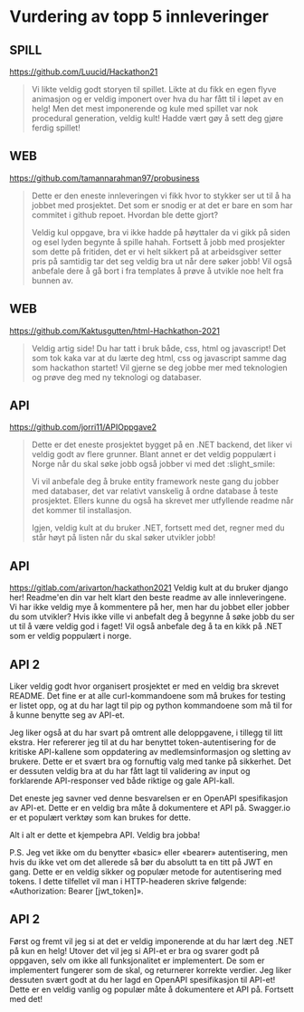 # Vurdering av topp 5 innleveringer

## SPILL
https://github.com/Luucid/Hackathon21
> Vi likte veldig godt storyen til spillet. Likte at du fikk en egen flyve animasjon og er veldig imponert over hva du har fått til i løpet av en helg!
> Men det mest imponerende og kule med spillet var nok procedural generation, veldig kult!
> Hadde vært gøy å sett deg gjøre ferdig spillet!

## WEB
https://github.com/tamannarahman97/probusiness
> Dette er den eneste innleveringen vi fikk hvor to stykker ser ut til å ha jobbet med prosjektet.
> Det som er snodig er at det er bare en som har commitet i github repoet. Hvordan ble dette gjort?
> 
> Veldig kul oppgave, bra vi ikke hadde på høyttaler da vi gikk på siden og esel lyden begynte å spille hahah.
> Fortsett å jobb med prosjekter som dette på fritiden, det er vi helt sikkert på at arbeidsgiver setter pris på
> samtidig tar det seg veldig bra ut når dere søker jobb!
> Vil også anbefale dere å gå bort i fra templates å prøve å utvikle noe helt fra bunnen av.

## WEB
https://github.com/Kaktusgutten/html-Hachkathon-2021
> Veldig artig side! Du har tatt i bruk både, css, html og javascript!
> Det som tok kaka var at du lærte deg html, css og javascript samme dag som hackathon startet!
> Vil gjerne se deg jobbe mer med teknologien og  prøve deg med ny teknologi og databaser.


## API
https://github.com/jorri11/APIOppgave2
> Dette er det eneste prosjektet bygget på en .NET backend, det liker vi veldig godt
> av flere grunner. Blant annet er det veldig poppulært i Norge når du skal søke jobb
> også jobber vi med det :slight_smile:
> 
> Vi vil anbefale deg å bruke entity framework neste gang du jobber med databaser, det var
> relativt vanskelig å ordne database å teste prosjektet. Ellers kunne du også ha skrevet mer
> utfyllende readme når det kommer til installasjon.
> 
> Igjen, veldig kult at du bruker .NET, fortsett med det, regner med du står høyt på listen
> når du skal søker utvikler jobb!

## API
https://gitlab.com/arivarton/hackathon2021
Veldig kult at du bruker django her! Readme'en din var helt klart den beste readme av alle innleveringene.
Vi har ikke veldig mye å kommentere på her, men har du jobbet eller jobber du som utvikler? Hvis ikke ville vi anbefalt deg å begynne å søke jobb
du ser ut til å være veldig god i faget!
Vil også anbefale deg å ta en kikk på .NET som er veldig poppulært i norge.

## API 2

Liker veldig godt hvor organisert prosjektet er med en veldig bra skrevet README. Det fine er at alle curl-kommandoene som må brukes for testing er listet opp, og at du har lagt til pip og python kommandoene som må til for å kunne benytte seg av API-et. 

Jeg liker også at du har svart på omtrent alle deloppgavene, i tillegg til litt ekstra. Her refererer jeg til at du har benyttet token-autentisering for de kritiske API-kallene som oppdatering av medlemsinformasjon og sletting av brukere. Dette er et svært bra og fornuftig valg med tanke på sikkerhet. Det er dessuten veldig bra at du har fått lagt til validering av input og forklarende API-responser ved både riktige og gale API-kall. 

Det eneste jeg savner ved denne besvarelsen er en OpenAPI spesifikasjon av API-et. Dette er en veldig bra måte å dokumentere et API på. Swagger.io er et populært verktøy som kan brukes for dette.

Alt i alt er dette et kjempebra API. Veldig bra jobba!

P.S. Jeg vet ikke om du benytter «basic» eller «bearer» autentisering, men hvis du ikke vet om det allerede så bør du absolutt ta en titt på JWT en gang. Dette er en veldig sikker og populær metode for autentisering med tokens. I dette tilfellet vil man i HTTP-headeren skrive følgende: «Authorization: Bearer [jwt_token]».

## API 2

Først og fremt vil jeg si at det er veldig imponerende at du har lært deg .NET på kun en helg! Utover det vil jeg si API-et er bra og svarer godt på oppgaven, selv om ikke all funksjonalitet er implementert. De som er implementert fungerer som de skal, og returnerer korrekte verdier. Jeg liker dessuten svært godt at du her lagd en OpenAPI spesifikasjon til API-et! Dette er en veldig vanlig og populær måte å dokumentere et API på. Fortsett med det!
